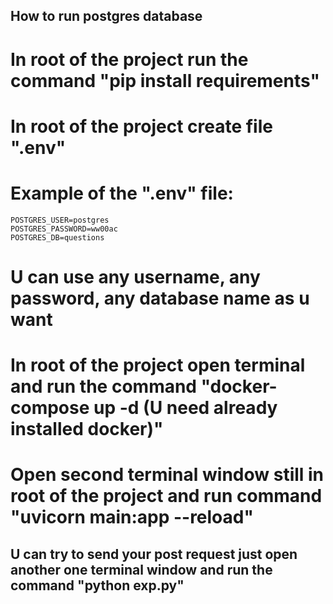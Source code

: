## How to run postgres database
# In root of the project run the command "pip install requirements"
# In root of the project create file ".env"
# Example of the ".env" file:
    POSTGRES_USER=postgres
    POSTGRES_PASSWORD=ww00ac
    POSTGRES_DB=questions
# U can use any username, any password, any database name as u want
# In root of the project open terminal and run the command "docker-compose up -d (U need already installed docker)"
# Open second terminal window still in root of the project and run command "uvicorn main:app --reload"

## U can try to send your post request just open another one terminal window and run the command "python exp.py"
    
